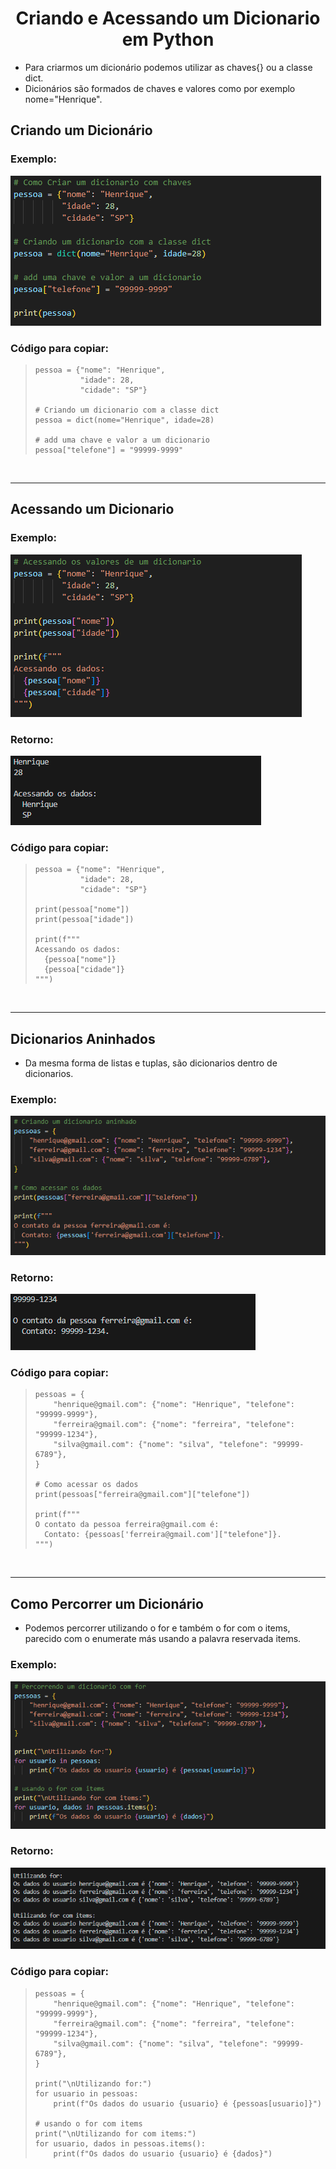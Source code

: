 <h1 align="center">Criando e Acessando um Dicionario em Python</h1>

  - Para criarmos um dicionário podemos utilizar as chaves{} ou a classe dict.
  - Dicionários são formados de chaves e valores como por exemplo nome="Henrique".

<h2>Criando um Dicionário</h2>

  <h3>Exemplo:</h3>
  <img src="img/1-criando-dicionario.png">
  
  <h3>Código para copiar:</h3>
  <blockquote>
  
    pessoa = {"nome": "Henrique",
              "idade": 28,
              "cidade": "SP"}

    # Criando um dicionario com a classe dict
    pessoa = dict(nome="Henrique", idade=28)

    # add uma chave e valor a um dicionario
    pessoa["telefone"] = "99999-9999"

  </blockquote>
  <br>

___
<h2>Acessando um Dicionario</h2>

  <h3>Exemplo:</h3>
  <img src="img/2-acessando-dicionario.png">
  
  <h3>Retorno:</h3>
  <img src="img/2.2-acessando-dicionario.png">

  <h3>Código para copiar:</h3>
  <blockquote>
  
    pessoa = {"nome": "Henrique",
              "idade": 28,
              "cidade": "SP"}

    print(pessoa["nome"])
    print(pessoa["idade"])

    print(f"""
    Acessando os dados:
      {pessoa["nome"]}
      {pessoa["cidade"]}
    """)
  </blockquote>  
  <br>

___

<!-- dicionarios aninhados -->
<h2>Dicionarios Aninhados</h2>

  - Da mesma forma de listas e tuplas, são dicionarios dentro de dicionarios.

  <h3>Exemplo:</h3>
  <img src="img/3-dicionario-aninhado.png">

  <h3>Retorno:</h3>
  <img src="img/3.3-dicionario-aninhado.png">

  <h3>Código para copiar:</h3>
  <blockquote>
  
    pessoas = {
        "henrique@gmail.com": {"nome": "Henrique", "telefone": "99999-9999"},
        "ferreira@gmail.com": {"nome": "ferreira", "telefone": "99999-1234"},
        "silva@gmail.com": {"nome": "silva", "telefone": "99999-6789"},
    }

    # Como acessar os dados
    print(pessoas["ferreira@gmail.com"]["telefone"])

    print(f"""
    O contato da pessoa ferreira@gmail.com é: 
      Contato: {pessoas['ferreira@gmail.com']["telefone"]}.
    """)

  </blockquote>
  <br>

____

<!-- percorrer dicionario -->
<h2>Como Percorrer um Dicionário</h2>

  - Podemos percorrer utilizando o for e também o for com o items, parecido com o enumerate más usando a palavra reservada items.

  <h3>Exemplo:</h3>
  <img src="img/4-percorrendo-dicionario.png">

  <h3>Retorno:</h3>
  <img src="img/4.4-percorrendo-dicionario.png">

  <h3>Código para copiar:</h3>
  <blockquote>
  
    pessoas = {
        "henrique@gmail.com": {"nome": "Henrique", "telefone": "99999-9999"},
        "ferreira@gmail.com": {"nome": "ferreira", "telefone": "99999-1234"},
        "silva@gmail.com": {"nome": "silva", "telefone": "99999-6789"},
    }

    print("\nUtilizando for:")
    for usuario in pessoas:
        print(f"Os dados do usuario {usuario} é {pessoas[usuario]}")

    # usando o for com items
    print("\nUtilizando for com items:")
    for usuario, dados in pessoas.items():
        print(f"Os dados do usuario {usuario} é {dados}")
        
  </blockquote>